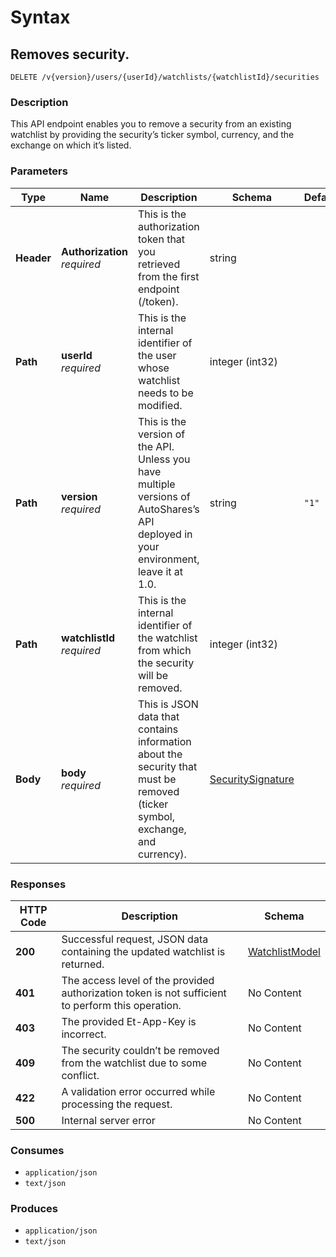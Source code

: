 # Syntax

## Removes security.

```
DELETE /v{version}/users/{userId}/watchlists/{watchlistId}/securities
```

### Description

This API endpoint enables you to remove a security from an existing watchlist by providing the security’s ticker symbol, currency, and the exchange on which it’s listed.

### Parameters

| Type       | Name                                                       | Description                                                                                                                          | Schema                                                               | Default |
| ---------- | ---------------------------------------------------------- | ------------------------------------------------------------------------------------------------------------------------------------ | -------------------------------------------------------------------- | ------- |
| **Header** | <p><strong>Authorization</strong><br><em>required</em></p> | This is the authorization token that you retrieved from the first endpoint (/token).                                                 | string                                                               |         |
| **Path**   | <p><strong>userId</strong><br><em>required</em></p>        | This is the internal identifier of the user whose watchlist needs to be modified.                                                    | integer (int32)                                                      |         |
| **Path**   | <p><strong>version</strong><br><em>required</em></p>       | This is the version of the API. Unless you have multiple versions of AutoShares’s API deployed in your environment, leave it at 1.0. | string                                                               | `"1"`   |
| **Path**   | <p><strong>watchlistId</strong><br><em>required</em></p>   | This is the internal identifier of the watchlist from which the security will be removed.                                            | integer (int32)                                                      |         |
| **Body**   | <p><strong>body</strong><br><em>required</em></p>          | This is JSON data that contains information about the security that must be removed (ticker symbol, exchange, and currency).         | [SecuritySignature](watchlists\_removesecurity.md#securitysignature) |         |

### Responses

| HTTP Code | Description                                                                                       | Schema                                                         |
| --------- | ------------------------------------------------------------------------------------------------- | -------------------------------------------------------------- |
| **200**   | Successful request, JSON data containing the updated watchlist is returned.                       | [WatchlistModel](watchlists\_removesecurity.md#watchlistmodel) |
| **401**   | The access level of the provided authorization token is not sufficient to perform this operation. | No Content                                                     |
| **403**   | The provided Et-App-Key is incorrect.                                                             | No Content                                                     |
| **409**   | The security couldn’t be removed from the watchlist due to some conflict.                         | No Content                                                     |
| **422**   | A validation error occurred while processing the request.                                         | No Content                                                     |
| **500**   | Internal server error                                                                             | No Content                                                     |

### Consumes

* `application/json`
* `text/json`

### Produces

* `application/json`
* `text/json`
